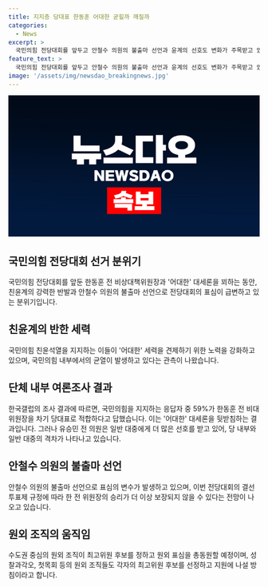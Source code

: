 ```yaml
---
title: 지지층 당대표 한동훈 어대한 굳힐까 깨질까
categories:
  - News
excerpt: >
  국민의힘 전당대회를 앞두고 안철수 의원의 불출마 선언과 윤계의 선호도 변화가 주목받고 있다. 한동훈 전 비상대책위원장은 대세론을 굳히려 하지만, 친윤계는 반발하며 균열이 예상되고 있다. 한전 위원장은 국민의힘 지지자들에게 적합하다는 평가를 받으나, 일반 대중들은 유승민 전 의원을 선호한다. 또한, 안철수 의원의 불출마로 상황이 뒤바뀔 가능성이 제기되고 있다. 이 외에도 원외 조직들의 움직임과 최고위원 후보들의 출마가 관심을 끌고 있다.
feature_text: >
  국민의힘 전당대회를 앞두고 안철수 의원의 불출마 선언과 윤계의 선호도 변화가 주목받고 있다. 한동훈 전 비상대책위원장은 대세론을 굳히려 하지만, 친윤계는 반발하며 균열이 예상되고 있다. 한전 위원장은 국민의힘 지지자들에게 적합하다는 평가를 받으나, 일반 대중들은 유승민 전 의원을 선호한다. 또한, 안철수 의원의 불출마로 상황이 뒤바뀔 가능성이 제기되고 있다. 이 외에도 원외 조직들의 움직임과 최고위원 후보들의 출마가 관심을 끌고 있다.
image: '/assets/img/newsdao_breakingnews.jpg'
---
```


<p><img src="/assets/img/newsdao_breakingnews.jpg" alt="pcversion 속보" /></p>

<h2 data-ke-size="size26">국민의힘 전당대회 선거 분위기</h2>

<p data-ke-size="size16">국민의힘 전당대회를 앞둔 한동훈 전 비상대책위원장과 '어대한' 대세론을 꾀하는 동안, 친윤계의 강력한 반발과 안철수 의원의 불출마 선언으로 전당대회의 표심이 급변하고 있는 분위기입니다.</p>

<h2 data-ke-size="size26">친윤계의 반한 세력</h2>

<p data-ke-size="size16">국민의힘 친윤석열을 지지하는 이들이 '어대한' 세력을 견제하기 위한 노력을 강화하고 있으며, 국민의힘 내부에서의 균열이 발생하고 있다는 관측이 나왔습니다.</p>

<h2 data-ke-size="size26">단체 내부 여론조사 결과</h2>

<p data-ke-size="size16">한국갤럽의 조사 결과에 따르면, 국민의힘을 지지하는 응답자 중 59%가 한동훈 전 비대위원장을 차기 당대표로 적합하다고 답했습니다. 이는 '어대한' 대세론을 뒷받침하는 결과입니다. 그러나 유승민 전 의원은 일반 대중에게 더 많은 선호를 받고 있어, 당 내부와 일반 대중의 격차가 나타나고 있습니다.</p>

<h2 data-ke-size="size26">안철수 의원의 불출마 선언</h2>

<p data-ke-size="size16">안철수 의원의 불출마 선언으로 표심의 변수가 발생하고 있으며, 이번 전당대회의 결선투표제 규정에 따라 한 전 위원장의 승리가 더 이상 보장되지 않을 수 있다는 전망이 나오고 있습니다.</p>

<h2 data-ke-size="size26">원외 조직의 움직임</h2>

<p data-ke-size="size16">수도권 중심의 원외 조직이 최고위원 후보를 정하고 원외 표심을 총동원할 예정이며, 성찰과각오, 첫목회 등의 원외 조직들도 각자의 최고위원 후보를 선정하고 지원에 나설 방침이라고 합니다.</p>

